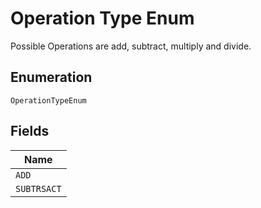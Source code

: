 
# Operation Type Enum

Possible Operations are add, subtract, multiply and divide.

## Enumeration

`OperationTypeEnum`

## Fields

| Name |
|  --- |
| `ADD` |
| `SUBTRSACT` |

